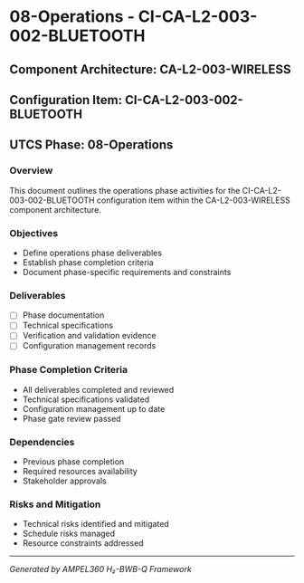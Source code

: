# 08-Operations - CI-CA-L2-003-002-BLUETOOTH

## Component Architecture: CA-L2-003-WIRELESS
## Configuration Item: CI-CA-L2-003-002-BLUETOOTH
## UTCS Phase: 08-Operations

### Overview
This document outlines the operations phase activities for the CI-CA-L2-003-002-BLUETOOTH configuration item within the CA-L2-003-WIRELESS component architecture.

### Objectives
- Define operations phase deliverables
- Establish phase completion criteria
- Document phase-specific requirements and constraints

### Deliverables
- [ ] Phase documentation
- [ ] Technical specifications
- [ ] Verification and validation evidence
- [ ] Configuration management records

### Phase Completion Criteria
- All deliverables completed and reviewed
- Technical specifications validated
- Configuration management up to date
- Phase gate review passed

### Dependencies
- Previous phase completion
- Required resources availability
- Stakeholder approvals

### Risks and Mitigation
- Technical risks identified and mitigated
- Schedule risks managed
- Resource constraints addressed

---
*Generated by AMPEL360 H₂-BWB-Q Framework*
